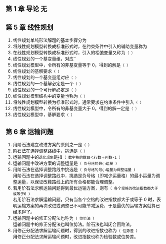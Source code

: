## 第 1 章 导论 无

## 第 5 章 线性规划

1. 线性规划单纯形法解题的基本步骤分为` `
2. 将线性规划模型转换成标准形式时，在约束条件中引入的辅助变量称为` `
3. 在线性规划模型转换成标准形式时，引入的松弛变量又称为`（ ）`
4. 线性规划的一个基变量组，对应``
5. 线性规划模型中，令所有的非基变量等于 0，得到的解是`（ ）`
6. 线性规划的基解要求`（ ）`
7. 线性规划的一个基变量组对应`（ ）`
8. 线性规划的一个基解必定是一个`（ ）`
9. 线性规划的一个可行解必定是`（ ）`
10. 线性规划模型结构中的变量也称为`（ ）`
11. 将线性规划模型转换为标准形式时，通常要求在约束条件中引入`（ ）`
12. 线性规划模型中，令所有的非基变量大于 0，得到的解一定是`（ ）`
13. 线性规划模型中，基解要求`（ ）`

## 第 6 章 运输问题

1. 用阶石法建立改进方案的原则之一是`（ ）`
2. 阶石法在选择调整路线中，挑选是`（ ）`
3. 运输问题中的`退化现象`是指`（ 数字格的数目＜行数＋列数-1 ）`
4. 运输问题中改进方案的调整运量是`（ 负号格的最小运量 ）`
5. 用阶石法在选择调整路线中挑选是`（ 负号格的最小运量为调整运量 ）`  
   用阶石法在选择调整路线中，挑选是负号格（即减少运量格）的最小运量为调整运量，以保证改鞋路线上的所有合格都能合理调整。
6. 若用阶石法求解运输问题得到最优运输方案，则有`（ 各个空格的改进指数都大于或等于0 ）`  
   若用阶石法求解运输问题，只有当各个空格的改进指数都大于或等于 0 时，表明运输方案的再次改进或调整已不可能节减运费，于是最优的运输方案就算已经求得了。
7. 运输问题中的修正分配法也称为`（ 位势法 ）`  
   运输问题中的修正分配法也叫位势法。阶石法也叫闭合回路法。
8. 用修正分配法求解运输问题时，得到的改进指数也称为`（ 位势差 ）`  
   用修正分配法求解运输问题时，改进指数也称为检验数或位势差。
